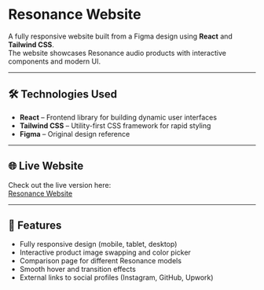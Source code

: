 # Resonance Website

A fully responsive website built from a Figma design using **React** and **Tailwind CSS**.  
The website showcases Resonance audio products with interactive components and modern UI.

---

## 🛠 Technologies Used

- **React** – Frontend library for building dynamic user interfaces  
- **Tailwind CSS** – Utility-first CSS framework for rapid styling  
- **Figma** – Original design reference  

---

## 🌐 Live Website

Check out the live version here:  
[Resonance Website](https://gleeful-druid-017099.netlify.app/)  

---

## 📌 Features

- Fully responsive design (mobile, tablet, desktop)  
- Interactive product image swapping and color picker  
- Comparison page for different Resonance models  
- Smooth hover and transition effects  
- External links to social profiles (Instagram, GitHub, Upwork)  
